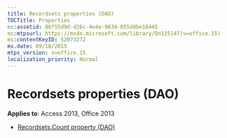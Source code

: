 ```yaml
---
title: Recordsets properties (DAO)
TOCTitle: Properties
ms:assetid: 86f55d9d-d26c-4e4e-9834-055d8be16445
ms:mtpsurl: https://msdn.microsoft.com/library/Dn125147(v=office.15)
ms:contentKeyID: 52073272
ms.date: 09/18/2015
mtps_version: v=office.15
localization_priority: Normal
---
```


# Recordsets properties (DAO)

**Applies to**: Access 2013, Office 2013

- [Recordsets.Count property (DAO)](recordsets-count-property-dao.md)

